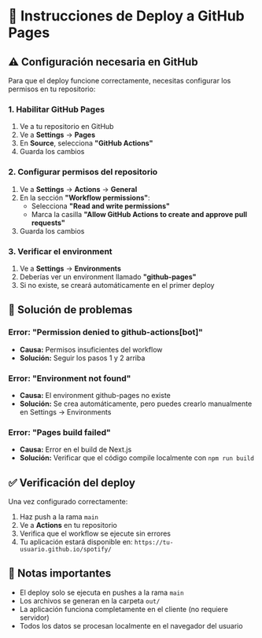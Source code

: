 # 🚀 Instrucciones de Deploy a GitHub Pages

## ⚠️ Configuración necesaria en GitHub

Para que el deploy funcione correctamente, necesitas configurar los permisos en tu repositorio:

### 1. Habilitar GitHub Pages
1. Ve a tu repositorio en GitHub
2. Ve a **Settings** → **Pages**
3. En **Source**, selecciona **"GitHub Actions"**
4. Guarda los cambios

### 2. Configurar permisos del repositorio
1. Ve a **Settings** → **Actions** → **General**
2. En la sección **"Workflow permissions"**:
   - Selecciona **"Read and write permissions"**
   - Marca la casilla **"Allow GitHub Actions to create and approve pull requests"**
3. Guarda los cambios

### 3. Verificar el environment
1. Ve a **Settings** → **Environments**
2. Deberías ver un environment llamado **"github-pages"**
3. Si no existe, se creará automáticamente en el primer deploy

## 🔧 Solución de problemas

### Error: "Permission denied to github-actions[bot]"
- **Causa:** Permisos insuficientes del workflow
- **Solución:** Seguir los pasos 1 y 2 arriba

### Error: "Environment not found"
- **Causa:** El environment github-pages no existe
- **Solución:** Se crea automáticamente, pero puedes crearlo manualmente en Settings → Environments

### Error: "Pages build failed"
- **Causa:** Error en el build de Next.js
- **Solución:** Verificar que el código compile localmente con `npm run build`

## ✅ Verificación del deploy

Una vez configurado correctamente:

1. Haz push a la rama `main`
2. Ve a **Actions** en tu repositorio
3. Verifica que el workflow se ejecute sin errores
4. Tu aplicación estará disponible en: `https://tu-usuario.github.io/spotify/`

## 📝 Notas importantes

- El deploy solo se ejecuta en pushes a la rama `main`
- Los archivos se generan en la carpeta `out/`
- La aplicación funciona completamente en el cliente (no requiere servidor)
- Todos los datos se procesan localmente en el navegador del usuario
